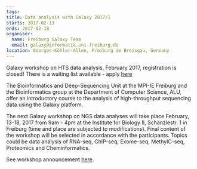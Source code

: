 ```yaml
---
tags:
title: Data analysis with Galaxy 2017/1
starts: 2017-02-13
ends: 2017-02-18
organiser:
  name: Freiburg Galaxy Team
  email: galaxy@informatik.uni-freiburg.de
location: Georges-Köhler-Allee, Freiburg im Breisgau, Germany
---
```


Galaxy workshop on HTS data analysis, February 2017, registration is closed!
There is a waiting list available - apply [here](https://goo.gl/forms/EPXfS2oipLbrBsNm1)


The Bioinformatics and Deep-Sequencing Unit at the MPI-IE Freiburg and the Bioinformatics group at the Department of Computer Science,
ALU, offer an introductory course to the analysis of high-throughput sequencing data using the Galaxy platform.


The next Galaxy workshop on NGS data analyses will take place February, 13-18, 2017 from 9am - 4pm at the Institute for Biology II, Schänzlestr. 1 in Freiburg (time and place are subjected to modifications).
Final content of the workshop will be selected in accordance with the participants. Topics could be data analysis of RNA-seq, ChIP-seq, Exome-seq, MethylC-seq, Proteomics and Cheminformatics.

See workshop announcement <a href="https://drive.google.com/file/d/0Bw3CPLmTKRT8V1p0QlU5QnYyS28/view" target="_blank">here</a>.

